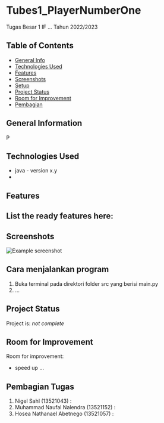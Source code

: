# Tubes1_PlayerNumberOne
Tugas Besar 1 IF  ... Tahun 2022/2023

## Table of Contents
* [General Info](#general-information)
* [Technologies Used](#technologies-used)
* [Features](#features)
* [Screenshots](#screenshots)
* [Setup](#cara-menjalankan-program)
* [Project Status](#project-status)
* [Room for Improvement](#room-for-improvement)
* [Pembagian](#pembagian-tugas)


## General Information
P


## Technologies Used
- java - version x.y
- 

## Features
List the ready features here:
- 


## Screenshots
![Example screenshot](./src/pictures/imgEx.jpg)


## Cara menjalankan program 
1. Buka terminal pada direktori folder src yang berisi main.py 
2. ...

## Project Status
Project is: _not complete_ 


## Room for Improvement

Room for improvement:
- speed up ...


## Pembagian Tugas
1. Nigel Sahl (13521043)                : 
2. Muhammad Naufal Nalendra (13521152)  : 
3. Hosea Nathanael Abetnego (13521057)  :